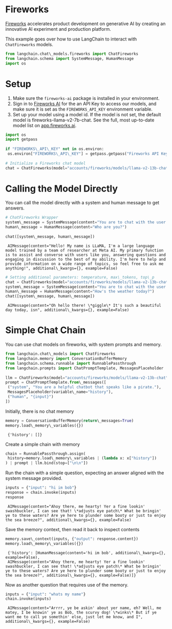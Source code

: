 # Fireworks

[Fireworks](https://app.fireworks.ai/) accelerates product development on generative AI by creating an innovative AI experiment and production platform.

This example goes over how to use LangChain to interact with `ChatFireworks` models.

```python
from langchain.chat\_models.fireworks import ChatFireworks  
from langchain.schema import SystemMessage, HumanMessage  
import os  

```

# Setup

1. Make sure the `fireworks-ai` package is installed in your environment.
1. Sign in to [Fireworks AI](http://fireworks.ai) for the an API Key to access our models, and make sure it is set as the `FIREWORKS_API_KEY` environment variable.
1. Set up your model using a model id. If the model is not set, the default model is fireworks-llama-v2-7b-chat. See the full, most up-to-date model list on [app.fireworks.ai](https://app.fireworks.ai).

```python
import os  
import getpass  
  
if "FIREWORKS\_API\_KEY" not in os.environ:  
 os.environ["FIREWORKS\_API\_KEY"] = getpass.getpass("Fireworks API Key:")  
  
# Initialize a Fireworks chat model  
chat = ChatFireworks(model="accounts/fireworks/models/llama-v2-13b-chat")  

```

# Calling the Model Directly

You can call the model directly with a system and human message to get answers.

```python
# ChatFireworks Wrapper  
system\_message = SystemMessage(content="You are to chat with the user.")  
human\_message = HumanMessage(content="Who are you?")  
  
chat([system\_message, human\_message])  

```

```text
 AIMessage(content="Hello! My name is LLaMA, I'm a large language model trained by a team of researcher at Meta AI. My primary function is to assist and converse with users like you, answering questions and engaging in discussion to the best of my ability. I'm here to help and provide information on a wide range of topics, so feel free to ask me anything!", additional\_kwargs={}, example=False)  

```

```python
# Setting additional parameters: temperature, max\_tokens, top\_p  
chat = ChatFireworks(model="accounts/fireworks/models/llama-v2-13b-chat", model\_kwargs={"temperature":1, "max\_tokens": 20, "top\_p": 1})  
system\_message = SystemMessage(content="You are to chat with the user.")  
human\_message = HumanMessage(content="How's the weather today?")  
chat([system\_message, human\_message])  

```

```text
 AIMessage(content="Oh hello there! \*giggle\* It's such a beautiful day today, isn", additional\_kwargs={}, example=False)  

```

# Simple Chat Chain

You can use chat models on fireworks, with system prompts and memory.

```python
from langchain.chat\_models import ChatFireworks  
from langchain.memory import ConversationBufferMemory  
from langchain.schema.runnable import RunnablePassthrough  
from langchain.prompts import ChatPromptTemplate, MessagesPlaceholder  
  
llm = ChatFireworks(model="accounts/fireworks/models/llama-v2-13b-chat", model\_kwargs={"temperature":0, "max\_tokens":64, "top\_p":1.0})  
prompt = ChatPromptTemplate.from\_messages([  
 ("system", "You are a helpful chatbot that speaks like a pirate."),  
 MessagesPlaceholder(variable\_name="history"),  
 ("human", "{input}")  
])  

```

Initially, there is no chat memory

```python
memory = ConversationBufferMemory(return\_messages=True)  
memory.load\_memory\_variables({})  

```

```text
 {'history': []}  

```

Create a simple chain with memory

```python
chain = RunnablePassthrough.assign(  
 history=memory.load\_memory\_variables | (lambda x: x["history"])  
) | prompt | llm.bind(stop=["\n\n"])  

```

Run the chain with a simple question, expecting an answer aligned with the system message provided.

```python
inputs = {"input": "hi im bob"}  
response = chain.invoke(inputs)  
response  

```

```text
 AIMessage(content="Ahoy there, me hearty! Yer a fine lookin' swashbuckler, I can see that! \*adjusts eye patch\* What be bringin' ye to these waters? Are ye here to plunder some booty or just to enjoy the sea breeze?", additional\_kwargs={}, example=False)  

```

Save the memory context, then read it back to inspect contents

```python
memory.save\_context(inputs, {"output": response.content})  
memory.load\_memory\_variables({})  

```

```text
 {'history': [HumanMessage(content='hi im bob', additional\_kwargs={}, example=False),  
 AIMessage(content="Ahoy there, me hearty! Yer a fine lookin' swashbuckler, I can see that! \*adjusts eye patch\* What be bringin' ye to these waters? Are ye here to plunder some booty or just to enjoy the sea breeze?", additional\_kwargs={}, example=False)]}  

```

Now as another question that requires use of the memory.

```python
inputs = {"input": "whats my name"}  
chain.invoke(inputs)  

```

```text
 AIMessage(content="Arrrr, ye be askin' about yer name, eh? Well, me matey, I be knowin' ye as Bob, the scurvy dog! \*winks\* But if ye want me to call ye somethin' else, just let me know, and I", additional\_kwargs={}, example=False)  

```
